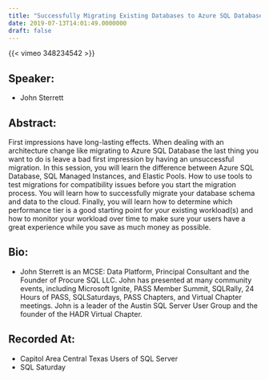 ```yaml
---
title: "Successfully Migrating Existing Databases to Azure SQL Database"
date: 2019-07-13T14:01:49.0000000
draft: false
---
```


{{< vimeo 348234542 >}}

## Speaker:

 - John Sterrett

## Abstract:

<p>First impressions have long-lasting effects. When dealing with an architecture change like migrating to Azure SQL Database the last thing you want to do is leave a bad first impression by having an unsuccessful migration. In this session, you will learn the difference between Azure SQL Database, SQL Managed Instances, and Elastic Pools. How to use tools to test migrations for compatibility issues before you start the migration process. You will learn how to successfully migrate your database schema and data to the cloud. Finally, you will learn how to determine which performance tier is a good starting point for your existing workload(s) and how to monitor your workload over time to make sure your users have a great experience while you save as much money as possible.</p>

## Bio:

 - <p>John Sterrett is an MCSE: Data Platform, Principal Consultant and the Founder of Procure SQL LLC.  John has presented at many community events, including Microsoft Ignite, PASS Member Summit, SQLRally, 24 Hours of PASS, SQLSaturdays, PASS Chapters, and Virtual Chapter meetings. John is a leader of the Austin SQL Server User Group and the founder of the HADR Virtual Chapter.</p>

## Recorded At:

 - Capitol Area Central Texas Users of SQL Server
 - SQL Saturday

